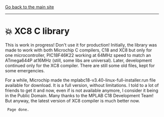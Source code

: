 [Go back to the main site](https://funlw65.github.io/)
<hr />

# :boom: XC8 C library


This is work in progress! Don't use it for production! Initially, the library was made to work with both Microchip C compilers, C18 and XC8 but only for one microcontroller, PIC18F46K22 working at 64MHz speed to match an ATmega644P at16MHz (still, some libs are universal). Later, development continued only for the XC8 compiler. There are still some old files, kept for some emergencies.

For a while, Microchip made the mplabc18-v3.40-linux-full-installer.run file available for download. It is a full version, without limitations. I told to a lot of friends to get it and now, even if is not available anymore, I consider it being in the Public Domain. Many thanks to the MPLAB C18 Development Team!
But anyway, the latest version of XC8 compiler is much better now.

```
 Page done.
```
